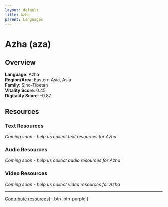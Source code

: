 ```yaml
---
layout: default
title: Azha
parent: Languages
---
```


# Azha (aza)

## Overview

**Language**: Azha  
**Region/Area**: Eastern Asia, Asia  
**Family**: Sino-Tibetan  
**Vitality Score**: 0.45  
**Digitality Score**: -0.87  

## Resources

### Text Resources
*Coming soon - help us collect text resources for Azha*

### Audio Resources
*Coming soon - help us collect audio resources for Azha*

### Video Resources
*Coming soon - help us collect video resources for Azha*

---

[Contribute resources](https://fairtrain.github.io/){: .btn .btn-purple }
